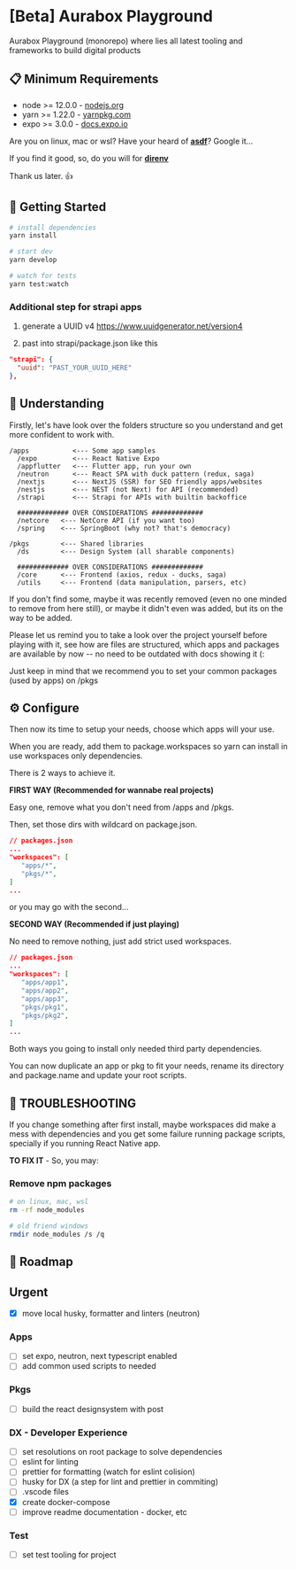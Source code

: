 # [Beta] Aurabox Playground

Aurabox Playground (monorepo) where lies all latest tooling and frameworks to build digital products

## 📋 Minimum Requirements

- node >= 12.0.0 - [nodejs.org](https://nodejs.org/)
- yarn >= 1.22.0 - [yarnpkg.com](https://yarnpkg.com/getting-started/install)
- expo >= 3.0.0 - [docs.expo.io](https://docs.expo.io)

Are you on linux, mac or wsl? Have your heard of [**asdf**](https://asdf-vm.com)? Google it...

If you find it good, so, do you will for [**direnv**](https://direnv.net/)

Thank us later. 👍

## 🚀 Getting Started

```sh
# install dependencies
yarn install

# start dev
yarn develop

# watch for tests
yarn test:watch
```

### Additional step for strapi apps

1) generate a UUID v4
https://www.uuidgenerator.net/version4

2) past into strapi/package.json like this

```json
"strapi": {
  "uuid": "PAST_YOUR_UUID_HERE"
},
```

## 📖 Understanding

Firstly, let's have look over the folders structure so you understand and get more confident to work with.

```
/apps           <--- Some app samples
  /expo         <--- React Native Expo
  /appflutter   <--- Flutter app, run your own
  /neutron      <--- React SPA with duck pattern (redux, saga)
  /nextjs       <--- NextJS (SSR) for SEO friendly apps/websites
  /nestjs       <--- NEST (not Next) for API (recommended)
  /strapi       <--- Strapi for APIs with builtin backoffice

  ############# OVER CONSIDERATIONS #############
  /netcore   <--- NetCore API (if you want too)
  /spring    <--- SpringBoot (why not? that's democracy)

/pkgs        <--- Shared libraries
  /ds        <--- Design System (all sharable components)

  ############# OVER CONSIDERATIONS #############
  /core      <--- Frontend (axios, redux - ducks, saga)
  /utils     <--- Frontend (data manipulation, parsers, etc)
```

If you don't find some, maybe it was recently removed (even no one minded to remove from here still), or maybe it didn't even was added, but its on the way to be added.


Please let us remind you to take a look over the project yourself before playing with it, see how are files are structured, which apps and packages are available by now -- no need to be outdated with docs showing it (:

Just keep in mind that we recommend you to set your common packages (used by apps) on /pkgs

## ⚙️ Configure

Then now its time to setup your needs, choose which apps will your use.

When you are ready, add them to package.workspaces so yarn can install in use workspaces only dependencies.

There is 2 ways to achieve it.

**FIRST WAY (Recommended for wannabe real projects)**

Easy one, remove what you don't need from /apps and /pkgs.

Then, set those dirs with wildcard on package.json.

```json
// packages.json
...
"workspaces": [
   "apps/*",
   "pkgs/*",
]
...
```

or you may go with the second...

**SECOND WAY (Recommended if just playing)**

No need to remove nothing, just add strict used workspaces.

```json
// packages.json
...
"workspaces": [
   "apps/app1",
   "apps/app2",
   "apps/app3",
   "pkgs/pkg1",
   "pkgs/pkg2",
]
...
```

Both ways you going to install only needed third party dependencies.

You can now duplicate an app or pkg to fit your needs, rename its directory and package.name and update your root scripts.

## 🐛 TROUBLESHOOTING

If you change something after first install, maybe workspaces did make a mess with dependencies and you get some failure running package scripts, specially if you running React Native app.

**TO FIX IT** - So, you may:

### Remove npm packages
```sh
# on linux, mac, wsl
rm -rf node_modules

# old friend windows
rmdir node_modules /s /q
```

## 🏁 Roadmap

## Urgent

- [x] move local husky, formatter and linters (neutron)

### Apps

- [ ] set expo, neutron, next typescript enabled
- [ ] add common used scripts to needed

### Pkgs

- [ ] build the react designsystem with post

### DX - Developer Experience

- [ ] set resolutions on root package to solve dependencies
- [ ] eslint for linting
- [ ] prettier for formatting (watch for eslint colision)
- [ ] husky for DX (a step for lint and prettier in commiting)
- [ ] .vscode files
- [x] create docker-compose
- [ ] improve readme documentation - docker, etc

### Test

- [ ] set test tooling for project
